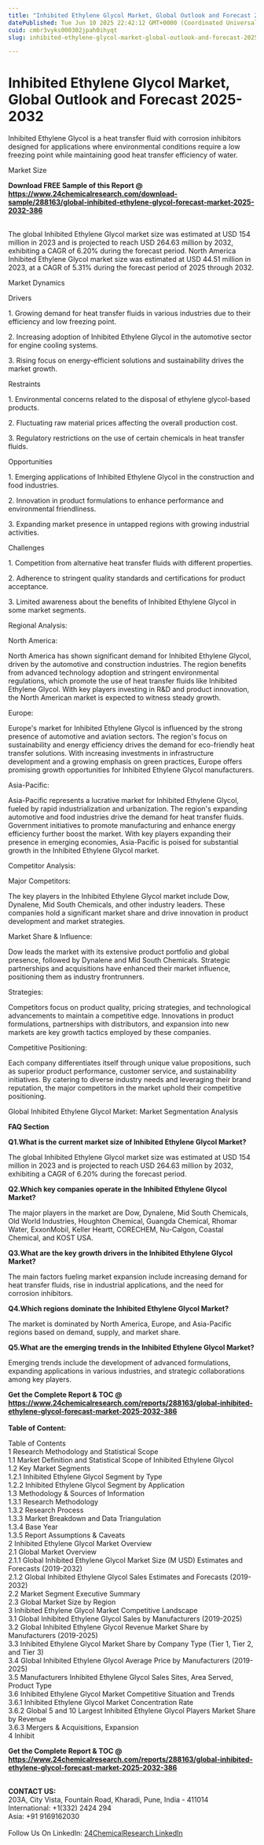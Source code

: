 ```yaml
---
title: "Inhibited Ethylene Glycol Market, Global Outlook and Forecast 2025-2032"
datePublished: Tue Jun 10 2025 22:42:12 GMT+0000 (Coordinated Universal Time)
cuid: cmbr3vyks000302jpah0ihyqt
slug: inhibited-ethylene-glycol-market-global-outlook-and-forecast-2025-2032-1

---
```


# Inhibited Ethylene Glycol Market, Global Outlook and Forecast 2025-2032

<p>Inhibited Ethylene Glycol is a heat transfer fluid with corrosion inhibitors designed for applications where environmental conditions require a low freezing point while maintaining good heat transfer efficiency of water.</p><p>
Market Size</p><p>
</p><div><b>Download FREE Sample of this Report @ 
            <a href="https://www.24chemicalresearch.com/download-sample/288163/global-inhibited-ethylene-glycol-forecast-market-2025-2032-386">
            https://www.24chemicalresearch.com/download-sample/288163/global-inhibited-ethylene-glycol-forecast-market-2025-2032-386</a></b></div><br><p>The global Inhibited Ethylene Glycol market size was estimated at USD 154 million in 2023 and is projected to reach USD 264.63 million by 2032, exhibiting a CAGR of 6.20% during the forecast period. North America Inhibited Ethylene Glycol market size was estimated at USD 44.51 million in 2023, at a CAGR of 5.31% during the forecast period of 2025 through 2032.</p><p>
Market Dynamics</p><p>
Drivers</p><p>
</p><p>1. Growing demand for heat transfer fluids in various industries due to their efficiency and low freezing point.</p><p>
</p><p>2. Increasing adoption of Inhibited Ethylene Glycol in the automotive sector for engine cooling systems.</p><p>
</p><p>3. Rising focus on energy-efficient solutions and sustainability drives the market growth.</p><p>
Restraints</p><p>
</p><p>1. Environmental concerns related to the disposal of ethylene glycol-based products.</p><p>
</p><p>2. Fluctuating raw material prices affecting the overall production cost.</p><p>
</p><p>3. Regulatory restrictions on the use of certain chemicals in heat transfer fluids.</p><p>
Opportunities</p><p>
</p><p>1. Emerging applications of Inhibited Ethylene Glycol in the construction and food industries.</p><p>
</p><p>2. Innovation in product formulations to enhance performance and environmental friendliness.</p><p>
</p><p>3. Expanding market presence in untapped regions with growing industrial activities.</p><p>
Challenges</p><p>
</p><p>1. Competition from alternative heat transfer fluids with different properties.</p><p>
</p><p>2. Adherence to stringent quality standards and certifications for product acceptance.</p><p>
</p><p>3. Limited awareness about the benefits of Inhibited Ethylene Glycol in some market segments.</p><p>

Regional Analysis:</p><p>

North America:</p><p>
</p><p>North America has shown significant demand for Inhibited Ethylene Glycol, driven by the automotive and construction industries. The region benefits from advanced technology adoption and stringent environmental regulations, which promote the use of heat transfer fluids like Inhibited Ethylene Glycol. With key players investing in R&amp;D and product innovation, the North American market is expected to witness steady growth.</p><p>

Europe:</p><p>
</p><p>Europe's market for Inhibited Ethylene Glycol is influenced by the strong presence of automotive and aviation sectors. The region's focus on sustainability and energy efficiency drives the demand for eco-friendly heat transfer solutions. With increasing investments in infrastructure development and a growing emphasis on green practices, Europe offers promising growth opportunities for Inhibited Ethylene Glycol manufacturers.</p><p>

Asia-Pacific:</p><p>
</p><p>Asia-Pacific represents a lucrative market for Inhibited Ethylene Glycol, fueled by rapid industrialization and urbanization. The region's expanding automotive and food industries drive the demand for heat transfer fluids. Government initiatives to promote manufacturing and enhance energy efficiency further boost the market. With key players expanding their presence in emerging economies, Asia-Pacific is poised for substantial growth in the Inhibited Ethylene Glycol market.</p><p>
Competitor Analysis:</p><p>

Major Competitors:</p><p>
</p><p>The key players in the Inhibited Ethylene Glycol market include Dow, Dynalene, Mid South Chemicals, and other industry leaders. These companies hold a significant market share and drive innovation in product development and market strategies.</p><p>
Market Share &amp; Influence:</p><p>
</p><p>Dow leads the market with its extensive product portfolio and global presence, followed by Dynalene and Mid South Chemicals. Strategic partnerships and acquisitions have enhanced their market influence, positioning them as industry frontrunners.</p><p>
Strategies:</p><p>
</p><p>Competitors focus on product quality, pricing strategies, and technological advancements to maintain a competitive edge. Innovations in product formulations, partnerships with distributors, and expansion into new markets are key growth tactics employed by these companies.</p><p>
Competitive Positioning:</p><p>
</p><p>Each company differentiates itself through unique value propositions, such as superior product performance, customer service, and sustainability initiatives. By catering to diverse industry needs and leveraging their brand reputation, the major competitors in the market uphold their competitive positioning.</p><p>
Global Inhibited Ethylene Glycol Market: Market Segmentation Analysis</p><p>
</p><p>
	</p><p>
</p><p>
	</p><p>
</p><p>
	</p><p>
</p><p>
	</p><p>
<strong>FAQ Section</strong></p><p>
<strong>Q1.What is the current market size of Inhibited Ethylene Glycol Market?</strong></p><p>
</p><p>The global Inhibited Ethylene Glycol market size was estimated at USD 154 million in 2023 and is projected to reach USD 264.63 million by 2032, exhibiting a CAGR of 6.20% during the forecast period.</p><p>
<strong>Q2.Which key companies operate in the Inhibited Ethylene Glycol Market?</strong></p><p>
</p><p>The major players in the market are Dow, Dynalene, Mid South Chemicals, Old World Industries, Houghton Chemical, Guangda Chemical, Rhomar Water, ExxonMobil, Keller Heartt, CORECHEM, Nu-Calgon, Coastal Chemical, and KOST USA.</p><p>
<strong>Q3.What are the key growth drivers in the Inhibited Ethylene Glycol Market?</strong></p><p>
</p><p>The main factors fueling market expansion include increasing demand for heat transfer fluids, rise in industrial applications, and the need for corrosion inhibitors.</p><p>
<strong>Q4.Which regions dominate the Inhibited Ethylene Glycol Market?</strong></p><p>
</p><p>The market is dominated by North America, Europe, and Asia-Pacific regions based on demand, supply, and market share.</p><p>
<strong>Q5.What are the emerging trends in the Inhibited Ethylene Glycol Market?</strong></p><p>
</p><p>Emerging trends include the development of advanced formulations, expanding applications in various industries, and strategic collaborations among key players.</p>

<div><b>Get the Complete Report & TOC @ 
            <a href="https://www.24chemicalresearch.com/reports/288163/global-inhibited-ethylene-glycol-forecast-market-2025-2032-386">
            https://www.24chemicalresearch.com/reports/288163/global-inhibited-ethylene-glycol-forecast-market-2025-2032-386</a></b></div><br>
            <b>Table of Content:</b><p>Table of Contents<br />
1 Research Methodology and Statistical Scope<br />
1.1 Market Definition and Statistical Scope of Inhibited Ethylene Glycol<br />
1.2 Key Market Segments<br />
1.2.1 Inhibited Ethylene Glycol Segment by Type<br />
1.2.2 Inhibited Ethylene Glycol Segment by Application<br />
1.3 Methodology & Sources of Information<br />
1.3.1 Research Methodology<br />
1.3.2 Research Process<br />
1.3.3 Market Breakdown and Data Triangulation<br />
1.3.4 Base Year<br />
1.3.5 Report Assumptions & Caveats<br />
2 Inhibited Ethylene Glycol Market Overview<br />
2.1 Global Market Overview<br />
2.1.1 Global Inhibited Ethylene Glycol Market Size (M USD) Estimates and Forecasts (2019-2032)<br />
2.1.2 Global Inhibited Ethylene Glycol Sales Estimates and Forecasts (2019-2032)<br />
2.2 Market Segment Executive Summary<br />
2.3 Global Market Size by Region<br />
3 Inhibited Ethylene Glycol Market Competitive Landscape<br />
3.1 Global Inhibited Ethylene Glycol Sales by Manufacturers (2019-2025)<br />
3.2 Global Inhibited Ethylene Glycol Revenue Market Share by Manufacturers (2019-2025)<br />
3.3 Inhibited Ethylene Glycol Market Share by Company Type (Tier 1, Tier 2, and Tier 3)<br />
3.4 Global Inhibited Ethylene Glycol Average Price by Manufacturers (2019-2025)<br />
3.5 Manufacturers Inhibited Ethylene Glycol Sales Sites, Area Served, Product Type<br />
3.6 Inhibited Ethylene Glycol Market Competitive Situation and Trends<br />
3.6.1 Inhibited Ethylene Glycol Market Concentration Rate<br />
3.6.2 Global 5 and 10 Largest Inhibited Ethylene Glycol Players Market Share by Revenue<br />
3.6.3 Mergers & Acquisitions, Expansion<br />
4 Inhibit</p>

<div><b>Get the Complete Report & TOC @ 
            <a href="https://www.24chemicalresearch.com/reports/288163/global-inhibited-ethylene-glycol-forecast-market-2025-2032-386">
            https://www.24chemicalresearch.com/reports/288163/global-inhibited-ethylene-glycol-forecast-market-2025-2032-386</a></b></div><br>

<b>CONTACT US:</b><br>
            203A, City Vista, Fountain Road, Kharadi, Pune, India - 411014<br>
            International: +1(332) 2424 294<br>
            Asia: +91 9169162030 <br><br>
            Follow Us On LinkedIn: <a href="https://www.linkedin.com/company/24chemicalresearch/">24ChemicalResearch LinkedIn</a>